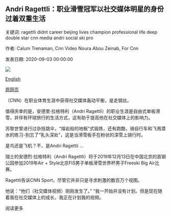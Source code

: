## Andri Ragettli：职业滑雪冠军以社交媒体明星的身份过着双重生活

关键词: ragettli didnt career beijing lives champion professional life deep double star cnn media andri social ski pro

作者: Calum Trenaman, Cnn Video Noura Abou Zeinab, For Cnn

发表日期: 2020-09-03 00:00:00

![](https://cdn.cnn.com/cnnnext/dam/assets/200831092413-03-andri-ragettli-ski-x-games-viral-spt-intl-super-tease.jpg)

[English](Andri%20Ragettli%3A%20Pro%20ski%20champion%20lives%20double%20life%20as%20social%20media%20star.md)

[原网页](https://edition.cnn.com/2020/09/03/sport/andri-ragettli-ski-viral-x-games-spt-intl/index.html)

（CNN）在职业体育生涯中获得社交媒体轰动平衡，是走钢丝。

值得庆幸的是，安德里·拉格特利（Andri Ragettli）的职业生涯是自由式单板滑雪，并伴有环球旅行的生活方式，这有助于提高他在社交媒体上的影响力。

苏黎世曾进行过杂技跳伞，“熔岩般的地板”式锻炼，还有跑酷，骑自行车和飞溅潜水的练习-别忘了“乳头深处”，这是当滑雪板手在粉状的深雪上骑行时。

是鸟还是飞机？不，是Andri Ragettli ...

瑞士的安德烈·拉格特利（Andri Ragettli）将于2019年12月13日在中国北京的首钢公园参加2019年Air + Style北京FIS男子单板滑雪世界杯男子Freeski Big Air比赛。

Ragettli告诉CNN Sport，尽管它并非只是寻求刺激的数百万个视图。

他说：“他们（社交媒体视频）刚刚发生了。” “我一开始并没有计划。但是现在随着我在社交媒体上的成长，我正在计划我的视频。

阅读更多